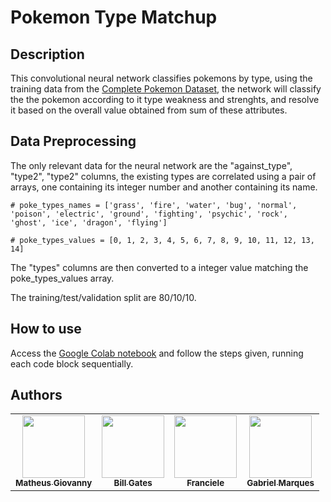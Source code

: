 # Pokemon Type Matchup 

## Description 

This convolutional neural network classifies pokemons by type, using the training data from the [Complete Pokemon Dataset](https://www.kaggle.com/datasets/rounakbanik/pokemon), the network will classify the the pokemon according to it type weakness and strenghts, and resolve it based on the overall value obtained from sum of these attributes.

## Data Preprocessing

The only relevant data for the neural network are the "against_type", "type2", "type2" columns, the existing types are correlated using a pair of arrays, one containing its integer number and another containing its name.

```
# poke_types_names = ['grass', 'fire', 'water', 'bug', 'normal', 'poison', 'electric', 'ground', 'fighting', 'psychic', 'rock', 'ghost', 'ice', 'dragon', 'flying']  

# poke_types_values = [0, 1, 2, 3, 4, 5, 6, 7, 8, 9, 10, 11, 12, 13, 14]
```

The "types" columns are then converted to a integer value matching the poke_types_values array.

The training/test/validation split are 80/10/10.

## How to use

Access the [Google Colab notebook](https://colab.research.google.com/drive/1dH45FG2RxC90I2I5n3xVGtlpuVHwZYii?usp=sharing#scrollTo=d8qoeSKVW1Mw) and follow the steps given, running each code block sequentially.

## Authors

<table>
  <tr>
    <td align="center">
      <a href="https://github.com/D4Cheap">
        <img src="https://github.com/D4Cheap.png" width="100px;"/><br>
        <sub>
          <b>Matheus Giovanny
        </sub>
      </a>
    </td>
    <td align="center">
      <a href="https://github.com/llaet">
        <img src="https://github.com/llaet.png" width="100px;"/><br>
        <sub>
          <b>Bill Gates
        </sub>
      </a>
    </td>
    <td align="center">
      <a href="https://github.com/fran-0106">
        <img src="https://github.com/fran-0106.png" width="100px;"/><br>
        <sub>
          <b>Franciele</b>
        </sub>
      </a>
    </td>
    <td align="center">
      <a href="https://github.com/GabrielMarques369">
        <img src="https://github.com/GabrielMarques369.png" width="100px;"/><br>
        <sub>
          <b>Gabriel Marques</b>
        </sub>
      </a>
    </td>
  </tr>
</table>
